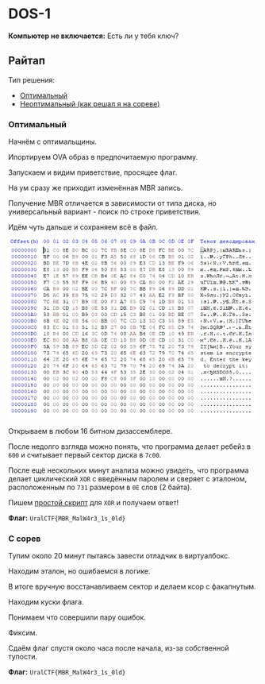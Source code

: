 # DOS-1

**Компьютер не включается:**
Есть ли у тебя ключ?

## Райтап

Тип решения:

* [Оптимальный](#оптимальный)
* [Неоптимальный (как решал я на сореве)](#с-сорев)

### Оптимальный

Начнём с оптимальщины.

Ипортируем OVA образ в предпочитаемую программу.

Запускаем и видим приветствие, просящее флаг.

На ум сразу же приходит изменённая MBR запись.

Получение MBR отличается в зависимости от типа диска, но универсальный вариант - поиск по строке приветствия.

Идём чуть дальше и сохраняем всё в файл.

![MBR Dump](mbr-bin.png)

Открываем в любом 16 битном дизассемблере.

После недолго взгляда можно понять, что программа делает ребейз в `600` и считывает первый сектор диска в `7c00`.

После ещё нескольких минут анализа можно увидеть, что программа делает циклический `XOR` с введённым паролем и сверяет с эталоном, расположенным по `731` размером в `0E` слов (2 байта).

Пишем [простой скрипт](./optimal.ASM) для `XOR` и получаем ответ!

**Флаг:** `UralCTF{MBR_MalW4r3_1s_0ld}`

### С сорев

Тупим около 20 минут пытаясь завести отладчик в виртуалбокс.

Находим эталон, но ошибаемся в логике.

В итоге вручную восстанавливаем сектор и делаем ксор с факапнутым.

Находим куски флага.

Понимаем что совершили пару ошибок.

Фиксим.

Сдаём флаг спустя около часа после начала, из-за собственной тупости.

**Флаг:** `UralCTF{MBR_MalW4r3_1s_0ld}`
